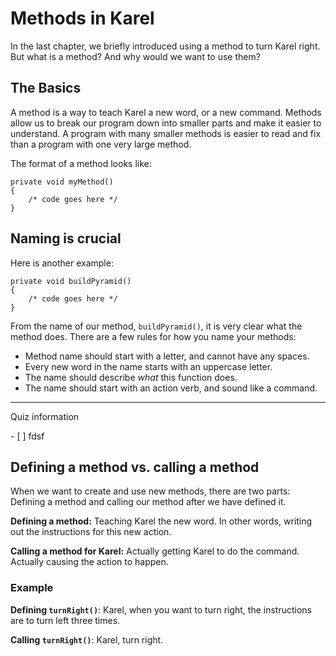 # Methods in Karel

In the last chapter, we briefly introduced using a method to turn Karel right. But what is a method? And why would we want to use them?


## The Basics

A method is a way to teach Karel a new word, or a new command. Methods allow us to break our program down into smaller parts and make it easier to understand. A program with many smaller methods is easier to read and fix than a program with one very large method.

The format of a method looks like:

    private void myMethod()
    {
        /* code goes here */
    }
    
## Naming is crucial

Here is another example: 

    private void buildPyramid()
    {
        /* code goes here */
    }

From the name of our method, ```buildPyramid()```, it is very clear what the method does. There are a few rules for how you name your methods: 
* Method name should start with a letter, and cannot have any spaces.
* Every new word in the name starts with an uppercase letter.
* The name should describe *what* this function does.
* The name should start with an action verb, and sound like a command. 

---

<p> Quiz information </p>
- [ ] fdsf


## Defining a method vs. calling a method

When we want to create and use new methods, there are two parts: Defining a method and calling our method after we have defined it. 

**Defining a method:** Teaching Karel the new word. In other words, writing out the instructions for this new action.

**Calling a method for Karel:** Actually getting Karel to do the command. Actually causing the action to happen.


### Example

**Defining ```turnRight()```**: Karel, when you want to turn right, the instructions are to turn left three times.

**Calling ```turnRight()```**: Karel, turn right.


